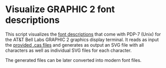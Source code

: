 # Visualize GRAPHIC 2 font descriptions

This script visualizes the [font descriptions](https://github.com/DoctorWkt/pdp7-unix/blob/master/misc/cas_syntax.txt) that come with PDP-7
(Unix) for the AT&T Bell Labs GRAPHIC 2 graphics display terminal.
It reads as input the [provided .cas files](https://github.com/DoctorWkt/pdp7-unix/tree/master/src/cmd) and generates as output
an SVG file with all characters as well as individual SVG files for
each character.

The generated files can be later converted into modern font files.
